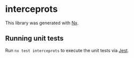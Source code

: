 # interceprots

This library was generated with [Nx](https://nx.dev).

## Running unit tests

Run `nx test interceprots` to execute the unit tests via [Jest](https://jestjs.io).

